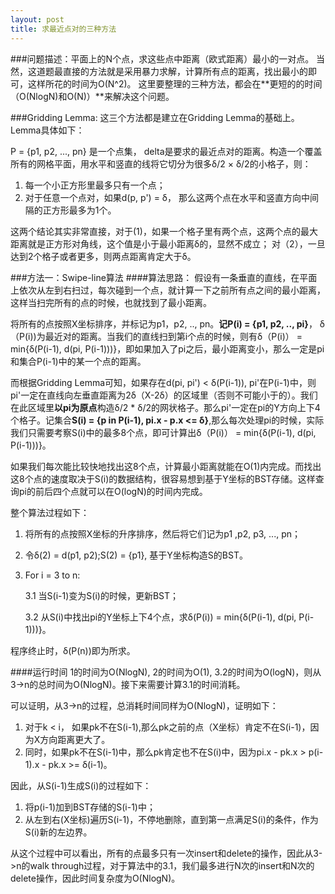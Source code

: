 ```yaml
---
layout: post
title: 求最近点对的三种方法 
---
```


###问题描述：平面上的N个点，求这些点中距离（欧式距离）最小的一对点。
当然，这道题最直接的方法就是采用暴力求解，计算所有点的距离，找出最小的即可，这样所花的时间为O(N^2)。
这里要整理的三种方法，都会在**更短的的时间（O(NlogN)和O(N)）**来解决这个问题。

###Gridding Lemma:
这三个方法都是建立在Gridding Lemma的基础上。Lemma具体如下：

P = {p1, p2, ..., pn} 是一个点集， delta是要求的最近点对的距离。构造一个覆盖所有的网格平面，用水平和竖直的线将它切分为很多δ/2 × δ/2的小格子，则：

1. 每一个小正方形里最多只有一个点；
2. 对于任意一个点对，如果d(p, p') = δ， 那么这两个点在水平和竖直方向中间隔的正方形最多为1个。

这两个结论其实非常直接，对于(1)，如果一个格子里有两个点，这两个点的最大距离就是正方形对角线，这个值是小于最小距离δ的，显然不成立；
对（2），一旦达到2个格子或者更多，则两点距离肯定大于δ。

###方法一：Swipe-line算法
####算法思路：
假设有一条垂直的直线，在平面上依次从左到右扫过，每次碰到一个点，就计算一下之前所有点之间的最小距离，这样当扫完所有的点的时候，也就找到了最小距离。

将所有的点按照X坐标排序，并标记为p1，p2, .., pn。**记P(i) = {p1, p2, .., pi}**， δ（P(i))为最近对的距离。当我们的直线扫到第i个点的时候，则有δ（P(i)） = min{δ(P(i-1), d(pi, P(i-1)))}，即如果加入了pi之后，最小距离变小，那么一定是pi和集合P(i-1)中的某一个点的距离。

而根据Gridding Lemma可知，如果存在d(pi, pi') < δ(P(i-1)), pi'在P(i-1)中，则pi'一定在直线向左垂直距离为2δ（X-2δ）的区域里（否则不可能小于的）。我们在此区域里**以pi为原点**构造δ/2 * δ/2的网状格子。那么pi'一定在pi的Y方向上下4个格子。记集合**S(i) = {p in P(i-1), pi.x - p.x <= δ}**,那么每次处理pi的时候，实际我们只需要考察S(i)中的最多8个点，即可计算出δ（P(i)） = min{δ(P(i-1), d(pi, P(i-1)))}。

如果我们每次能比较快地找出这8个点，计算最小距离就能在O(1)内完成。而找出这8个点的速度取决于S(i)的数据结构，很容易想到基于Y坐标的BST存储。这样查询pi的前后四个点就可以在O(logN)的时间内完成。


整个算法过程如下：

1.	将所有的点按照X坐标的升序排序，然后将它们记为p1 ,p2, p3, ..., pn；
2.	令δ(2) = d(p1, p2);S(2) = {p1}, 基于Y坐标构造S的BST。
3.	For i = 3 to n:

	3.1 当S(i-1)变为S(i)的时候，更新BST；
	
	3.2 从S(i)中找出pi的Y坐标上下4个点，求δ(P(i)) = min{δ(P(i-1), d(pi, P(i-1)))}。
	
	
程序终止时，δ(P(n))即为所求。

####运行时间
1的时间为O(NlogN), 2的时间为O(1), 3.2的时间为O(logN)，则从3->n的总时间为O(NlogN)。接下来需要计算3.1的时间消耗。

可以证明，从3->n的过程，总消耗时间同样为O(NlogN)，证明如下：

1.	对于k < i， 如果pk不在S(i-1),那么pk之前的点（X坐标）肯定不在S(i-1)，因为X方向距离更大了。
2.	同时，如果pk不在S(i-1)中，那么pk肯定也不在S(i)中，因为pi.x - pk.x > p(i-1).x - pk.x >= δ(i-1)。

因此，从S(i-1)生成S(i)的过程如下：

1.	将p(i-1)加到BST存储的S(i-1)中；
2.	从左到右(X坐标)遍历S(i-1)，不停地删除，直到第一点满足S(i)的条件，作为S(i)新的左边界。

从这个过程中可以看出，所有的点最多只有一次insert和delete的操作，因此从3->n的walk through过程，对于算法中的3.1，我们最多进行N次的insert和N次的delete操作，因此时间复杂度为O(NlogN)。




